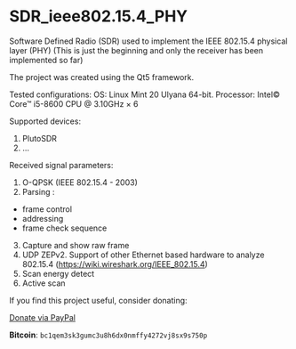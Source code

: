 # SDR_ieee802.15.4_PHY
Software Defined Radio (SDR) used to implement the IEEE 802.15.4 physical layer (PHY)
(This is just the beginning and only the receiver has been implemented so far)

The project was created using the Qt5 framework.

Tested configurations:
OS: Linux Mint 20 Ulyana 64-bit.
Processor: Intel© Core™ i5-8600 CPU @ 3.10GHz × 6

Supported devices:
1. PlutoSDR
2. ...

Received signal parameters:
1. O-QPSK (IEEE 802.15.4 - 2003)
2. Parsing :
 - frame control
 - addressing
 - frame check sequence
3. Capture and show raw frame
4. UDP ZEPv2. Support of other Ethernet based hardware to analyze 802.15.4 (https://wiki.wireshark.org/IEEE_802.15.4)
5. Scan energy detect
6. Active scan


If you find this project useful, consider donating:

[Donate via PayPal](https://www.paypal.com/donate?hosted_button_id=A4EMYB46V67WJ)

**Bitcoin**: `bc1qem3sk3gumc3u8h6dx0nmffy4272vj8sx9s750p`
